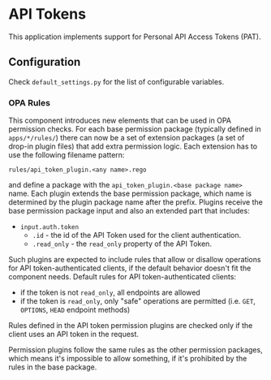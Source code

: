 # API Tokens

This application implements support for Personal API Access Tokens (PAT).

## Configuration

Check `default_settings.py` for the list of configurable variables.

### OPA Rules

This component introduces new elements that can be used in OPA permission checks. For each
base permission package (typically defined in `apps/*/rules/`) there can now be
a set of extension packages (a set of drop-in plugin files) that add extra permission logic.
Each extension has to use the following filename pattern:

`rules/api_token_plugin.<any name>.rego`

and define a package with the `api_token_plugin.<base package name>` name.
Each plugin extends the base permission package, which name is determined by
the plugin package name after the prefix. Plugins receive the base permission package
input and also an extended part that includes:

- `input.auth.token`
  - `.id` - the id of the API Token used for the client authentication.
  - `.read_only` - the `read_only` property of the API Token.

Such plugins are expected to include rules that allow or disallow operations
for API token-authenticated clients, if the default behavior doesn't fit the component needs.
Default rules for API token-authenticated clients:
- if the token is not `read_only`, all endpoints are allowed
- if the token is `read_only`, only "safe" operations are permitted
  (i.e. `GET`, `OPTIONS`, `HEAD` endpoint methods)

Rules defined in the API token permission plugins are checked only if the client
uses an API token in the request.

Permission plugins follow the same rules as the other permission packages, which means it's
impossible to allow something, if it's prohibited by the rules in the base package.
